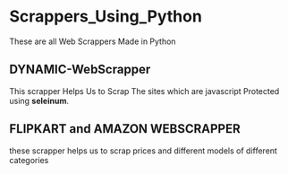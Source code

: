 # Scrappers_Using_Python
These are all Web Scrappers Made in Python 

## DYNAMIC-WebScrapper
This scrapper Helps Us to Scrap The sites which are javascript Protected using **seleinum**.

## FLIPKART and AMAZON WEBSCRAPPER
these scrapper helps us to scrap prices and different models of different categories
